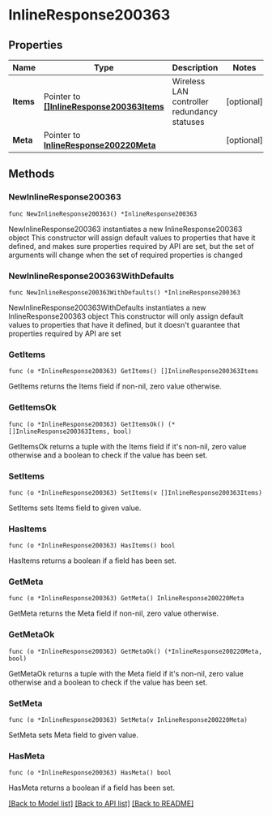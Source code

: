 # InlineResponse200363

## Properties

Name | Type | Description | Notes
------------ | ------------- | ------------- | -------------
**Items** | Pointer to [**[]InlineResponse200363Items**](InlineResponse200363Items.md) | Wireless LAN controller redundancy statuses | [optional] 
**Meta** | Pointer to [**InlineResponse200220Meta**](InlineResponse200220Meta.md) |  | [optional] 

## Methods

### NewInlineResponse200363

`func NewInlineResponse200363() *InlineResponse200363`

NewInlineResponse200363 instantiates a new InlineResponse200363 object
This constructor will assign default values to properties that have it defined,
and makes sure properties required by API are set, but the set of arguments
will change when the set of required properties is changed

### NewInlineResponse200363WithDefaults

`func NewInlineResponse200363WithDefaults() *InlineResponse200363`

NewInlineResponse200363WithDefaults instantiates a new InlineResponse200363 object
This constructor will only assign default values to properties that have it defined,
but it doesn't guarantee that properties required by API are set

### GetItems

`func (o *InlineResponse200363) GetItems() []InlineResponse200363Items`

GetItems returns the Items field if non-nil, zero value otherwise.

### GetItemsOk

`func (o *InlineResponse200363) GetItemsOk() (*[]InlineResponse200363Items, bool)`

GetItemsOk returns a tuple with the Items field if it's non-nil, zero value otherwise
and a boolean to check if the value has been set.

### SetItems

`func (o *InlineResponse200363) SetItems(v []InlineResponse200363Items)`

SetItems sets Items field to given value.

### HasItems

`func (o *InlineResponse200363) HasItems() bool`

HasItems returns a boolean if a field has been set.

### GetMeta

`func (o *InlineResponse200363) GetMeta() InlineResponse200220Meta`

GetMeta returns the Meta field if non-nil, zero value otherwise.

### GetMetaOk

`func (o *InlineResponse200363) GetMetaOk() (*InlineResponse200220Meta, bool)`

GetMetaOk returns a tuple with the Meta field if it's non-nil, zero value otherwise
and a boolean to check if the value has been set.

### SetMeta

`func (o *InlineResponse200363) SetMeta(v InlineResponse200220Meta)`

SetMeta sets Meta field to given value.

### HasMeta

`func (o *InlineResponse200363) HasMeta() bool`

HasMeta returns a boolean if a field has been set.


[[Back to Model list]](../README.md#documentation-for-models) [[Back to API list]](../README.md#documentation-for-api-endpoints) [[Back to README]](../README.md)


